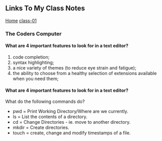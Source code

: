 ## Links To My Class Notes
[Home](https://edgarsvalkovskis.github.io/readme)
[class-01](https://edgarsvalkovskis.github.io/readme/Class-01)

### The Coders Computer

#### What are 4 important features to look for in a text editor?
1. code completion;
2. syntax highlighting;
3. a nice variety of themes (to reduce eye strain and
fatigue);
4. the ability to choose from a healthy selection of
extensions available when you need them;

#### What are 4 important features to look for in a text editor?
What do the following commands do?

- pwd = Print Working Directory/Where are we currently.
- ls = List the contents of a directory.
- cd = Change Directories - ie. move to another directory.
- mkdir = Create directories.
- touch = create, change and modify timestamps of a file.
